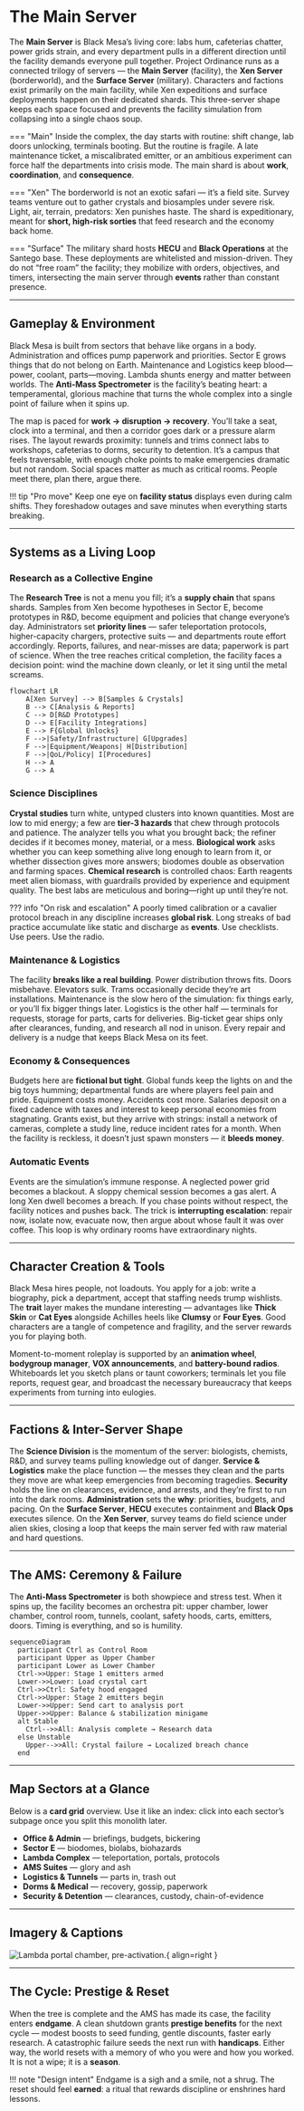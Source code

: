 # The Main Server

The **Main Server** is Black Mesa’s living core: labs hum, cafeterias chatter, power grids strain, and every department pulls in a different direction until the facility demands everyone pull together. Project Ordinance runs as a connected trilogy of servers — the **Main Server** (facility), the **Xen Server** (borderworld), and the **Surface Server** (military). Characters and factions exist primarily on the main facility, while Xen expeditions and surface deployments happen on their dedicated shards. This three-server shape keeps each space focused and prevents the facility simulation from collapsing into a single chaos soup.

\=== "Main"
Inside the complex, the day starts with routine: shift change, lab doors unlocking, terminals booting. But the routine is fragile. A late maintenance ticket, a miscalibrated emitter, or an ambitious experiment can force half the departments into crisis mode. The main shard is about **work**, **coordination**, and **consequence**.

\=== "Xen"
The borderworld is not an exotic safari — it’s a field site. Survey teams venture out to gather crystals and biosamples under severe risk. Light, air, terrain, predators: Xen punishes haste. The shard is expeditionary, meant for **short, high-risk sorties** that feed research and the economy back home.

\=== "Surface"
The military shard hosts **HECU** and **Black Operations** at the Santego base. These deployments are whitelisted and mission-driven. They do not “free roam” the facility; they mobilize with orders, objectives, and timers, intersecting the main server through **events** rather than constant presence.

---

## Gameplay & Environment

Black Mesa is built from sectors that behave like organs in a body. Administration and offices pump paperwork and priorities. Sector E grows things that do not belong on Earth. Maintenance and Logistics keep blood—power, coolant, parts—moving. Lambda shunts energy and matter between worlds. The **Anti-Mass Spectrometer** is the facility’s beating heart: a temperamental, glorious machine that turns the whole complex into a single point of failure when it spins up.

The map is paced for **work → disruption → recovery**. You’ll take a seat, clock into a terminal, and then a corridor goes dark or a pressure alarm rises. The layout rewards proximity: tunnels and trims connect labs to workshops, cafeterias to dorms, security to detention. It’s a campus that feels traversable, with enough choke points to make emergencies dramatic but not random. Social spaces matter as much as critical rooms. People meet there, plan there, argue there.

!!! tip "Pro move"
Keep one eye on **facility status** displays even during calm shifts. They foreshadow outages and save minutes when everything starts breaking.

---

## Systems as a Living Loop

### Research as a Collective Engine

The **Research Tree** is not a menu you fill; it’s a **supply chain** that spans shards. Samples from Xen become hypotheses in Sector E, become prototypes in R\&D, become equipment and policies that change everyone’s day. Administrators set **priority lines** — safer teleportation protocols, higher-capacity chargers, protective suits — and departments route effort accordingly. Reports, failures, and near-misses are data; paperwork is part of science. When the tree reaches critical completion, the facility faces a decision point: wind the machine down cleanly, or let it sing until the metal screams.

```mermaid
flowchart LR
    A[Xen Survey] --> B[Samples & Crystals]
    B --> C[Analysis & Reports]
    C --> D[R&D Prototypes]
    D --> E[Facility Integrations]
    E --> F{Global Unlocks}
    F -->|Safety/Infrastructure| G[Upgrades]
    F -->|Equipment/Weapons| H[Distribution]
    F -->|QoL/Policy| I[Procedures]
    H --> A
    G --> A
```

### Science Disciplines

**Crystal studies** turn white, untyped clusters into known quantities. Most are low to mid energy; a few are **tier-3 hazards** that chew through protocols and patience. The analyzer tells you what you brought back; the refiner decides if it becomes money, material, or a mess. **Biological work** asks whether you can keep something alive long enough to learn from it, or whether dissection gives more answers; biodomes double as observation and farming spaces. **Chemical research** is controlled chaos: Earth reagents meet alien biomass, with guardrails provided by experience and equipment quality. The best labs are meticulous and boring—right up until they’re not.

??? info "On risk and escalation"
A poorly timed calibration or a cavalier protocol breach in any discipline increases **global risk**. Long streaks of bad practice accumulate like static and discharge as **events**. Use checklists. Use peers. Use the radio.

### Maintenance & Logistics

The facility **breaks like a real building**. Power distribution throws fits. Doors misbehave. Elevators sulk. Trams occasionally decide they’re art installations. Maintenance is the slow hero of the simulation: fix things early, or you’ll fix bigger things later. Logistics is the other half — terminals for requests, storage for parts, carts for deliveries. Big-ticket gear ships only after clearances, funding, and research all nod in unison. Every repair and delivery is a nudge that keeps Black Mesa on its feet.

### Economy & Consequences

Budgets here are **fictional but tight**. Global funds keep the lights on and the big toys humming; departmental funds are where players feel pain and pride. Equipment costs money. Accidents cost more. Salaries deposit on a fixed cadence with taxes and interest to keep personal economies from stagnating. Grants exist, but they arrive with strings: install a network of cameras, complete a study line, reduce incident rates for a month. When the facility is reckless, it doesn’t just spawn monsters — it **bleeds money**.

### Automatic Events

Events are the simulation’s immune response. A neglected power grid becomes a blackout. A sloppy chemical session becomes a gas alert. A long Xen dwell becomes a breach. If you chase points without respect, the facility notices and pushes back. The trick is **interrupting escalation**: repair now, isolate now, evacuate now, then argue about whose fault it was over coffee. This loop is why ordinary rooms have extraordinary nights.

---

## Character Creation & Tools

Black Mesa hires people, not loadouts. You apply for a job: write a biography, pick a department, accept that staffing needs trump wishlists. The **trait** layer makes the mundane interesting — advantages like **Thick Skin** or **Cat Eyes** alongside Achilles heels like **Clumsy** or **Four Eyes**. Good characters are a tangle of competence and fragility, and the server rewards you for playing both.

Moment-to-moment roleplay is supported by an **animation wheel**, **bodygroup manager**, **VOX announcements**, and **battery-bound radios**. Whiteboards let you sketch plans or taunt coworkers; terminals let you file reports, request gear, and broadcast the necessary bureaucracy that keeps experiments from turning into eulogies.

---

## Factions & Inter-Server Shape

The **Science Division** is the momentum of the server: biologists, chemists, R\&D, and survey teams pulling knowledge out of danger. **Service & Logistics** make the place function — the messes they clean and the parts they move are what keep emergencies from becoming tragedies. **Security** holds the line on clearances, evidence, and arrests, and they’re first to run into the dark rooms. **Administration** sets the **why**: priorities, budgets, and pacing. On the **Surface Server**, **HECU** executes containment and **Black Ops** executes silence. On the **Xen Server**, survey teams do field science under alien skies, closing a loop that keeps the main server fed with raw material and hard questions.

---

## The AMS: Ceremony & Failure

The **Anti-Mass Spectrometer** is both showpiece and stress test. When it spins up, the facility becomes an orchestra pit: upper chamber, lower chamber, control room, tunnels, coolant, safety hoods, carts, emitters, doors. Timing is everything, and so is humility.

```mermaid
sequenceDiagram
  participant Ctrl as Control Room
  participant Upper as Upper Chamber
  participant Lower as Lower Chamber
  Ctrl->>Upper: Stage 1 emitters armed
  Lower->>Lower: Load crystal cart
  Ctrl->>Ctrl: Safety hood engaged
  Ctrl->>Upper: Stage 2 emitters begin
  Lower->>Upper: Send cart to analysis port
  Upper->>Upper: Balance & stabilization minigame
  alt Stable
    Ctrl-->>All: Analysis complete → Research data
  else Unstable
    Upper-->>All: Crystal failure → Localized breach chance
  end
```

---

## Map Sectors at a Glance

Below is a **card grid** overview. Use it like an index: click into each sector’s subpage once you split this monolith later.

* **Office & Admin** — briefings, budgets, bickering
* **Sector E** — biodomes, biolabs, biohazards
* **Lambda Complex** — teleportation, portals, protocols
* **AMS Suites** — glory and ash
* **Logistics & Tunnels** — parts in, trash out
* **Dorms & Medical** — recovery, gossip, paperwork
* **Security & Detention** — clearances, custody, chain-of-evidence

---

## Imagery & Captions

![Lambda portal chamber, pre-activation.](assets/images/lambda_portal.png "Lambda Complex — Portal Room"){ align=right }

---

## The Cycle: Prestige & Reset

When the tree is complete and the AMS has made its case, the facility enters **endgame**. A clean shutdown grants **prestige benefits** for the next cycle — modest boosts to seed funding, gentle discounts, faster early research. A catastrophic failure seeds the next run with **handicaps**. Either way, the world resets with a memory of who you were and how you worked. It is not a wipe; it is a **season**.

!!! note "Design intent"
Endgame is a sigh and a smile, not a shrug. The reset should feel **earned**: a ritual that rewards discipline or enshrines hard lessons.
